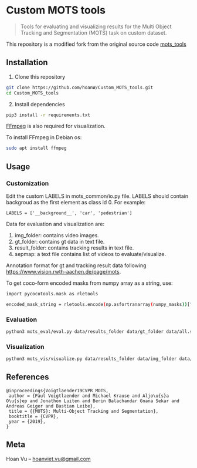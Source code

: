 # Custom MOTS tools
> Tools for evaluating and visualizing results for the Multi Object Tracking and Segmentation (MOTS) task on custom dataset.

This repository is a modified fork from the original source code [mots_tools](https://github.com/VisualComputingInstitute/mots_tools)

## Installation

1. Clone this repository

```sh
git clone https://github.com/hoanW/Custom_MOTS_tools.git
cd Custom_MOTS_tools
```

2. Install dependencies

```sh
pip3 install -r requirements.txt
```
[FFmpeg](https://ffmpeg.org/download.html) is also required for visualization.

To install FFmpeg in Debian os:
```sh
sudo apt install ffmpeg
```

## Usage
### Customization
Edit the custom LABELS in mots_common/io.py file. LABELS should contain backgroud as the first element as class id 0. For example:
```
LABELS = ['__background__', 'car', 'pedestrian']
```

Data for evaluation and visualization are:
1. img_folder: contains video images.
2. gt_folder: contains gt data in text file.
3. result_folder: contains tracking results in text file.
4. sepmap: a text file contains list of videos to evaluate/visualize.

Annotation format for gt and tracking result data following https://www.vision.rwth-aachen.de/page/mots.

To get coco-form encoded masks from numpy array as a string, use:
```sh
import pycocotools.mask as rletools

encoded_mask_string = rletools.encode(np.asfortranarray(numpy_masks))["counts"].decode("utf-8")
```

### Evaluation
```sh
python3 mots_eval/eval.py data/results_folder data/gt_folder data/all.seqmap
```

### Visualization
```sh
python3 mots_vis/visualize.py data/results_folder data/img_folder data/output_folder data/all.seqmap
```
## References
```
@inproceedings{Voigtlaender19CVPR_MOTS,
 author = {Paul Voigtlaender and Michael Krause and Aljo\u{s}a O\u{s}ep and Jonathon Luiten and Berin Balachandar Gnana Sekar and Andreas Geiger and Bastian Leibe},
 title = {{MOTS}: Multi-Object Tracking and Segmentation},
 booktitle = {CVPR},
 year = {2019},
}
```
## Meta

Hoan Vu – hoanviet.vu@gmail.com


